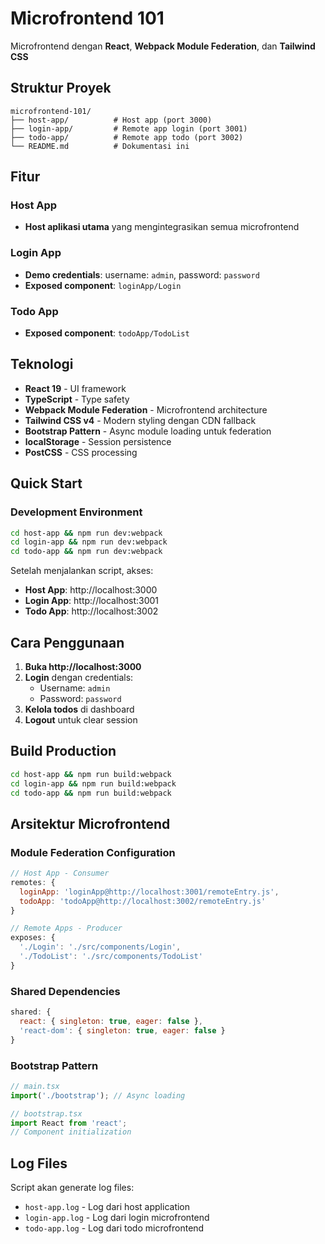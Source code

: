 # Microfrontend 101

Microfrontend dengan **React**, **Webpack Module Federation**, dan **Tailwind CSS**

## Struktur Proyek

```
microfrontend-101/
├── host-app/          # Host app (port 3000)
├── login-app/         # Remote app login (port 3001)
├── todo-app/          # Remote app todo (port 3002)
└── README.md          # Dokumentasi ini
```

## Fitur

### Host App

- **Host aplikasi utama** yang mengintegrasikan semua microfrontend

### Login App

- **Demo credentials**: username: `admin`, password: `password`
- **Exposed component**: `loginApp/Login`

### Todo App

- **Exposed component**: `todoApp/TodoList`

## Teknologi

- **React 19** - UI framework
- **TypeScript** - Type safety
- **Webpack Module Federation** - Microfrontend architecture
- **Tailwind CSS v4** - Modern styling dengan CDN fallback
- **Bootstrap Pattern** - Async module loading untuk federation
- **localStorage** - Session persistence
- **PostCSS** - CSS processing

## Quick Start

### Development Environment

```bash
cd host-app && npm run dev:webpack
cd login-app && npm run dev:webpack
cd todo-app && npm run dev:webpack
```

Setelah menjalankan script, akses:

- **Host App**: http://localhost:3000
- **Login App**: http://localhost:3001
- **Todo App**: http://localhost:3002

## Cara Penggunaan

1. **Buka http://localhost:3000**
2. **Login** dengan credentials:
   - Username: `admin`
   - Password: `password`
3. **Kelola todos** di dashboard
4. **Logout** untuk clear session

## Build Production

```bash
cd host-app && npm run build:webpack
cd login-app && npm run build:webpack
cd todo-app && npm run build:webpack
```

## Arsitektur Microfrontend

### Module Federation Configuration

```javascript
// Host App - Consumer
remotes: {
  loginApp: 'loginApp@http://localhost:3001/remoteEntry.js',
  todoApp: 'todoApp@http://localhost:3002/remoteEntry.js'
}

// Remote Apps - Producer
exposes: {
  './Login': './src/components/Login',
  './TodoList': './src/components/TodoList'
}
```

### Shared Dependencies

```javascript
shared: {
  react: { singleton: true, eager: false },
  'react-dom': { singleton: true, eager: false }
}
```

### Bootstrap Pattern

```javascript
// main.tsx
import('./bootstrap'); // Async loading

// bootstrap.tsx
import React from 'react';
// Component initialization
```

## Log Files

Script akan generate log files:

- `host-app.log` - Log dari host application
- `login-app.log` - Log dari login microfrontend
- `todo-app.log` - Log dari todo microfrontend
